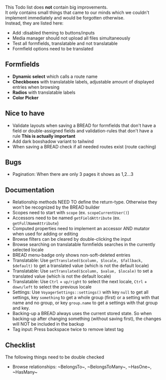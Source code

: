 This Todo list does **not** contain big improvements.  
It only contains small things that came to our minds which we couldn't implement immediately and would be forgotten otherwise.  
Instead, they are listed here:

- Add :disabled theming to buttons/inputs
- Media manager should not upload all files simultaneously
- Test all formfields, translatable and not translatable
- Formfield options need to be translated

## Formfields
- **Dynamic select** which calls a route name
- **Checkboxes** with translatable labels, adjustable amount of displayed entries when browsing
- **Radios** with translatable labels
- **Color Picker**

## Nice to have
- Validate layouts when saving a BREAD for formfields that don't have a field or double-assigned fields and validation-rules that don't have a rule **This is actually important**
- Add dark boxshadow variant to tailwind
- When saving a BREAD check if all needed routes exist (route caching)

## Bugs
- Pagination: When there are only 3 pages it shows as 1,2...3

## Documentation
- Relationship methods NEED TO define the return-type. Otherwise they won't be recognized by the BREAD builder
- Scopes need to start with `scope` (ex. `scopeCurrentUser()`)
- Accessors need to be named `getFieldAttribute` (ex. `getFullNameAttribute`)
- Computed properties need to implement an accessor AND mutator when used for adding or editing
- Browse filters can be cleared by double-clicking the input
- Browse searching on translatable formfields searches in the currently selected locale
- BREAD menu-badge only shows non-soft-deleted entries
- Translatable: Use `getTranslated($column, $locale, $fallback, $default)` to get a translated value (which is not the default locale)
- Translatable: Use `setTranslated($column, $value, $locale)` to set a translated value (which is not the default locale)
- Translatable: Use `Ctrl` + `up/right` to select the next locale, `Ctrl` + `down/left` to select the previous locale
- Settings: Use `VoyagerSettings::settings()` with key `null` to get all settings, key `something` to get a whole group (first) or a setting with that name and no group, or key `group.name` to get a settings with that group and key.
- Backing-up a BREAD always uses the current stored state. So when backing-up after changing something (without saving first), the changes will NOT be included in the backup
- Tag input: Press backspace twice to remove latest tag

## Checklist
The following things need to be double checked

- Browse relationships: ~BelongsTo~, ~BelongsToMany~, ~HasOne~, ~HasMany~
